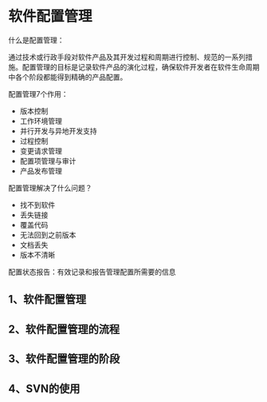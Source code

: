 # 软件配置管理

什么是配置管理：

通过技术或行政手段对软件产品及其开发过程和周期进行控制、规范的一系列措施。配置管理的目标是记录软件产品的演化过程，确保软件开发者在软件生命周期中各个阶段都能得到精确的产品配置。

配置管理7个作用：

- 版本控制
- 工作环境管理
- 并行开发与异地开发支持
- 过程控制
- 变更请求管理
- 配置项管理与审计
-  产品发布管理

配置管理解决了什么问题？

- 找不到软件
- 丢失链接
- 覆盖代码
- 无法回到之前版本
- 文档丢失
- 版本不清晰

配置状态报告：有效记录和报告管理配置所需要的信息

## 1、软件配置管理

## 2、软件配置管理的流程



## 3、软件配置管理的阶段

## 4、SVN的使用

```shell

```

